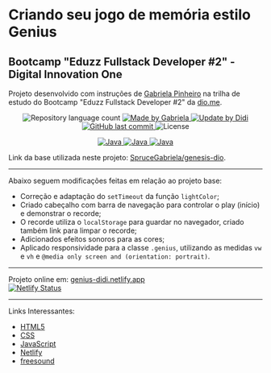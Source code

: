 # Criando seu jogo de memória estilo Genius

## Bootcamp "Eduzz Fullstack Developer #2" - Digital Innovation One

Projeto desenvolvido com instruções de [Gabriela Pinheiro] na trilha de estudo do Bootcamp "Eduzz Fullstack Developer #2" da [dio.me].

<p align="center">
	<img alt="Repository language count" src="https://img.shields.io/github/languages/count/didifive/genesis-dio">
	<a href="https://www.linkedin.com/in/gabrielapinheiro129/">
		<img alt="Made by Gabriela" src="https://img.shields.io/badge/made%20by-Gabriela-blue">
	</a>
	<a href="https://www.linkedin.com/in/luis-carlos-zancanela/">
		<img alt="Update by Didi" src="https://img.shields.io/badge/update%20by-Didi-green">
	</a>
	<a href="https://github.com/didifive/genesis-dio/commits/master">
		<img alt="GitHub last commit" src="https://img.shields.io/github/last-commit/didifive/genesis-dio?color=blue">
	</a>
	<img alt="License" src="https://img.shields.io/badge/license-MIT-brightgreen?color=blue">
</p>

<p align="center">
  <a href="https://developer.mozilla.org/pt-BR/docs/Web/JavaScript/Guide/Introduction">
	  <img alt="Java" src="https://img.shields.io/static/v1?color=yellow&label=Dev&message=JavaScript&style=for-the-badge&logo=Javascript">
	</a>
  <a href="https://www.w3schools.com/html/">
	  <img alt="Java" src="https://img.shields.io/static/v1?color=red&label=Dev&message=HTML5&style=for-the-badge&logo=HTML5">
	</a>
  <a href="https://www.w3schools.com/css/">
	  <img alt="Java" src="https://img.shields.io/static/v1?color=blue&label=Dev&message=CSS&style=for-the-badge&logo=CSS3">
	</a>
</p>

Link da base utilizada neste projeto: [SpruceGabriela/genesis-dio].

---

Abaixo seguem modificações feitas em relação ao projeto base:
* Correção e adaptação do `setTimeout` da função `lightColor`;
* Criado cabeçalho com barra de navegação para controlar o play (início) e demonstrar o recorde;
* O recorde utiliza o `localStorage` para guardar no navegador, criado também link para limpar o recorde;
* Adicionados efeitos sonoros para as cores;
* Aplicado responsividade para a classe `.genius`, utilizando as medidas `vw` e `vh` e `@media only screen and (orientation: portrait)`.

---

Projeto online em: [genius-didi.netlify.app](https://genius-didi.netlify.app)  
[![Netlify Status](https://api.netlify.com/api/v1/badges/6f4aaf16-8c1f-43a8-bcd6-896631a54fbf/deploy-status)](https://app.netlify.com/sites/genius-didi/deploys)

---

Links Interessantes:
* [HTML5]
* [CSS]
* [JavaScript]
* [Netlify]
* [freesound]

[dio.me]: https://dio.me/
[Gabriela Pinheiro]: https://www.linkedin.com/in/gabrielapinheiro129/
[SpruceGabriela/genesis-dio]: https://github.com/SpruceGabriela/genesis-dio
[didifive/genesis-dio]: https://github.com/didifive/genesis-dio
[HTML5]: https://www.w3schools.com/html/
[CSS]: https://www.w3schools.com/css/
[JavaScript]: https://developer.mozilla.org/pt-BR/docs/Web/JavaScript/Guide/Introduction
[Netlify]: https://www.netlify.com/
[freesound]: https://freesound.org/
